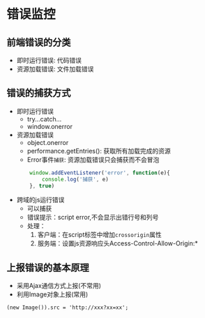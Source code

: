 # 错误监控

## 前端错误的分类
- 即时运行错误: 代码错误
- 资源加载错误: 文件加载错误

## 错误的捕获方式
- 即时运行错误
    + try...catch...
    + window.onerror
- 资源加载错误
    + object.onerror
    + performance.getEntries(): 获取所有加载完成的资源
    + Error事件`捕获`: 资源加载错误只会捕获而不会冒泡
    ```javascript
        window.addEventListener('error', function(e){
            console.log('捕获', e)
        }, true)
    ```
- 跨域的js运行错误
    + 可以捕获
    + 错误提示：script error,不会显示出错行号和列号
    + 处理：
        1. 客户端：在script标签中增加`crossorigin`属性
        2. 服务端：设置js资源响应头Access-Control-Allow-Origin:*
        
## 上报错误的基本原理
- 采用Ajax通信方式上报(不常用)
- 利用Image对象上报(常用)
```
(new Image()).src = 'http://xxx?xx=xx';
```

